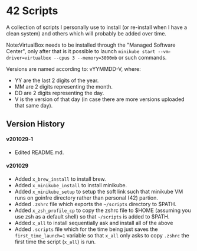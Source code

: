 # 42 Scripts

A collection of scripts I personally use to install (or re-install when I have a clean system) and others which will probably be added over time.

Note:VirtualBox needs to be installed through the "Managed Software Center", only after that is it possible to launch `minikube start --vm-driver=virtualbox --cpus 3 --memory=3000mb` or such commands.

Versions are named according to: vYYMMDD-V, where:
* YY are the last 2 digits of the year.
* MM are 2 digits representing the month.
* DD are 2 digits representing the day.
* V is the version of that day (in case there are more versions uploaded that same day).

## Version History

#### v201029-1
* Edited README.md.

#### v201029
* Added `x_brew_install` to install brew.
* Added `x_minikube_install` to install minikube.
* Added `x_minikube_setup` to setup the soft link such that minikube VM runs on goinfre directory rather than personal (42) partion.
* Added `.zshrc` file which exports the `~/scripts` directory to $PATH.
* Added `x_zsh_profile_cp` to copy the zshrc file to $HOME (assuming you use zsh as a default shell) so that `~/scripts` is added to $PATH.
* Added `x_all` to install sequentially ask and install all of the above
* Added `.scripts` file which for the time being just saves the `first_time_launch=1` variable so that `x_all` only asks to copy `.zshrc` the first time the script (`x_all`) is run. 

